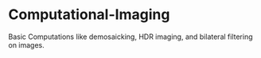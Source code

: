 # Computational-Imaging
Basic Computations like demosaicking, HDR imaging, and bilateral filtering on images.  
